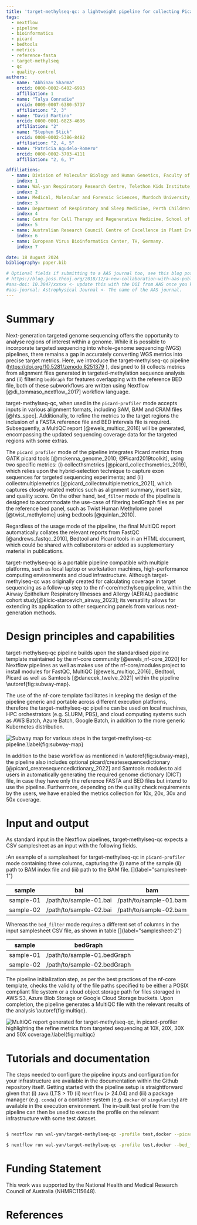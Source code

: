```yaml
---
title: 'target-methylseq-qc: a lightweight pipeline for collecting Picard metrics from targeted sequence mapping files.'
tags:
  - nextflow
  - pipeline
  - bioinformatics
  - picard
  - bedtools
  - metrics
  - reference-fasta
  - target-methylseq
  - qc
  - quality-control
authors:
  - name: "Abhinav Sharma"
    orcid: 0000-0002-6402-6993
    affiliation: 1
  - name: "Talya Conradie"
    orcid: 0009-0007-6380-5737
    affiliation: "2, 3"
  - name: "David Martino"
    orcid: 0000-0001-6823-4696
    affiliation: "2"
  - name: "Stephen Stick"
    orcid: 0000-0002-5386-8482
    affiliation: "2, 4, 5"
  - name: "Patricia Agudelo-Romero"
    orcid: 0000-0002-3703-4111
    affiliation: "2, 6, 7"

affiliations:
  - name: Division of Molecular Biology and Human Genetics, Faculty of Medicine and Health Sciences, Stellenbosch University, Cape Town.
    index: 1
  - name: Wal-yan Respiratory Research Centre, Telethon Kids Institute, WA, Australia
    index: 2
  - name: Medical, Molecular and Forensic Sciences, Murdoch University, WA, Australia
    index: 3
  - name: Department of Respiratory and Sleep Medicine, Perth Children’s Hospital for Children, WA, Australia.
    index: 4
  - name: Centre for Cell Therapy and Regenerative Medicine, School of Medicine and Pharmacology, WA, Australia.
    index: 5
  - name: Australian Research Council Centre of Excellence in Plant Energy Biology, School of Molecular Sciences, The University of Western Australia, WA, Australia
    index: 6
  - name: European Virus Bioinformatics Center, TH, Germany.
    index: 7

date: 18 August 2024
bibliography: paper.bib

# Optional fields if submitting to a AAS journal too, see this blog post:
# https://blog.joss.theoj.org/2018/12/a-new-collaboration-with-aas-publishing
#aas-doi: 10.3847/xxxxx <- update this with the DOI from AAS once you know it.
#aas-journal: Astrophysical Journal <- The name of the AAS journal.
---
```


# Summary


Next-generation targeted genome sequencing offers the opportunity to analyse regions of interest within a genome.
While it is possible to incorporate targeted sequencing into whole-genome sequencing (WGS) pipelines, there remains a gap in accurately converting WGS metrics into precise target metrics. Here, we introduce the target-methylseq-qc pipeline (https://doi.org/10.5281/zenodo.8251379 ), designed to (i) collects metrics from alignment files generated in targeted-methylation sequence analysis and (ii) filtering `bedGraph` for features overlapping with the reference BED file, both of these subworkflows are written using Nextflow [@di_tommaso_nextflow_2017] workflow language.

target-methylseq-qc, when used in the `picard-profiler` mode accepts inputs in various alignment formats, including SAM, BAM and CRAM files [@hts_spec].
Additionally, to refine the metrics to the target regions the inclusion of a FASTA reference file and BED intervals file is required.
Subsequently, a MultiQC report [@ewels_multiqc_2016] will be generated, encompassing the updated sequencing coverage data for the targeted regions with some extras.

The `picard_profiler` mode of the pipeline integrates Picard metrics from GATK picard tools [@mckenna_genome_2010; @Picard2019toolkit], using two specific metrics: (i) collecthsmetrics [@picard_collecthsmetrics_2019], which relies upon the hybrid-selection technique to capture exon sequences for targeted sequencing experiments; and (ii) collectmultiplemetrics [@picard_collectmultiplemetrics_2021], which captures closely related metrics such as alignment summary, insert size, and quality score. On the other hand, `bed_filter` mode of the pipeline is designed to accommodate the use-case of filtering bedGraph files as per the reference bed panel, such as Twist Human Methylome panel [@twist_methylome] using bedtools [@quinlan_2010].

Regardless of the usage mode of the pipeline, the final MultiQC report automatically collates the relevant reports from FastQC [@andrews_fastqc_2010], Bedtool and Picard tools in an HTML document, which could be shared with collaborators or added as supplementary material in publications.

target-methylseq-qc is a portable pipeline compatible with multiple platforms, such as local laptop or workstation machines, high-performance computing environments and cloud infrastructure. Although target-methylseq-qc was originally created for calculating coverage in target sequencing as a follow-up step to the nf-core/methylseq pipeline, within the Airway Epithelium Respiratory Illnesses and Allergy (AERIAL) paediatric cohort study[@kicic-starcevich_airway_2023]; its versatility allows for extending its application to other sequencing panels from various next-generation methods.


# Design principles and capabilities

target-methylseq-qc pipeline builds upon the standardised pipeline template maintained by the nf-core community [@ewels_nf-core_2020] for Nextflow  pipelines as well as makes use of the nf-core/modules project to install modules for FastQC, MultiQC [@ewels_multiqc_2016] , Bedtool, Picard as well as Samtools [@danecek_twelve_2021] within the pipeline \autoref{fig:subway-map}.


The use of the nf-core template facilitates in keeping the design of the pipeline generic and portable across different execution platforms, therefore the target-methylseq-qc pipeline can be used on local machines, HPC orchestrators (e.g. SLURM, PBS), and cloud computing systems such as AWS Batch, Azure Batch, Google Batch, in addition to the more generic Kubernetes distribution.


![Subway map for various steps in the target-methylseq-qc pipeline.\label{fig:subway-map}](subway_pic.svg)

In addition to the base workflow as mentioned in \autoref{fig:subway-map}, the pipeline also includes optional picard/createsequencedictionary [@picard_createsequencedictionary_2022] and Samtools modules to aid users in automatically generating the required genome dictionary (DICT) file, in case they have only the reference FASTA and BED files but intend to use the pipeline. Furthermore, depending on the quality check requirements by the users, we have enabled the metrics collection for 10x, 20x, 30x and 50x coverage.

# Input and output

As standard input in the Nextflow pipelines, target-methylseq-qc expects a CSV samplesheet as an input with the following fields.

:An example of a samplesheet for target-methylseq-qc in `picard-profiler` mode containing three columns, capturing the (i) name of the sample (ii) path to BAM index file and (iii) path to the BAM file. []{label="samplesheet-1"}

| sample    | bai                    | bam                        |
|-----------|------------------------|----------------------------|
| sample-01 | /path/to/sample-01.bai | /path/to/sample-01.bam     |
| sample-02 | /path/to/sample-02.bai | /path/to/sample-02.bam     |

Whereas the `bed_filter` mode requires a different set of columns in the input samplesheet CSV file, as shown in table []{label="samplesheet-2"}

| sample    | bedGraph                    |
|-----------|-----------------------------|
| sample-01 | /path/to/sample-01.bedGraph |
| sample-02 | /path/to/sample-02.bedGraph |


The pipeline initialization step, as per the best practices of the nf-core template, checks the validity of the file paths specified to be either a POSIX compliant file system or a cloud object storage path for files storaged in AWS S3, Azure Blob Storage or Google Cloud Storage buckets. Upon completion, the pipeline generates a MultiQC file with the relevant results of the analysis \autoref{fig:multiqc}.

![MultiQC report generated for target-methylseq-qc, in `picard-profiler` highlighting the refine metrics from targeted sequencing at 10X, 20X, 30X and 50X coverage.\label{fig:multiqc}](multiqc.tiff)


# Tutorials and documentation

The steps needed to configure the pipeline inputs and configuration for your infrastructure are available in the documentation within the Github repository itself. Getting started with the pipeline setup is straightforward given that (i) `Java` (LTS > 11)  (ii) `Nextflow` (> 24.04) and (iii) a package manager (e.g. `conda`) or a container system (e.g. `docker` or `singularity`) are available in the execution environment. The in-built test profile from the pipeline can then be used to execute the profile on the relevant infrastructure with some test dataset.


```bash

$ nextflow run wal-yan/target-methylseq-qc -profile test,docker --picard_profiler –outdir test_results

$ nextflow run wal-yan/target-methylseq-qc -profile test,docker --bed_filter –outdir test_results
```

# Funding Statement
This work was supported by the National Health and Medical Research Council of Australia (NHMRC115648).

# References

